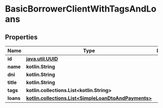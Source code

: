 
# BasicBorrowerClientWithTagsAndLoans

## Properties
| Name | Type | Description | Notes |
| ------------ | ------------- | ------------- | ------------- |
| **id** | [**java.util.UUID**](java.util.UUID.md) |  |  [optional] |
| **name** | **kotlin.String** |  |  [optional] |
| **dni** | **kotlin.String** |  |  [optional] |
| **title** | **kotlin.String** |  |  [optional] |
| **tags** | **kotlin.collections.List&lt;kotlin.String&gt;** |  |  [optional] |
| **loans** | [**kotlin.collections.List&lt;SimpleLoanDtoAndPayments&gt;**](SimpleLoanDtoAndPayments.md) |  |  [optional] |



